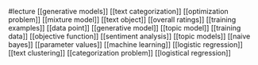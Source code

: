#lecture
[[generative models]]
[[text categorization]]
[[optimization problem]]
[[mixture model]]
[[text object]]
[[overall ratings]]
[[training examples]]
[[data point]]
[[generative model]]
[[topic model]]
[[training data]]
[[objective function]]
[[sentiment analysis]]
[[topic models]]
[[naive bayes]]
[[parameter values]]
[[machine learning]]
[[logistic regression]]
[[text clustering]]
[[categorization problem]]
[[logistical regression]]
